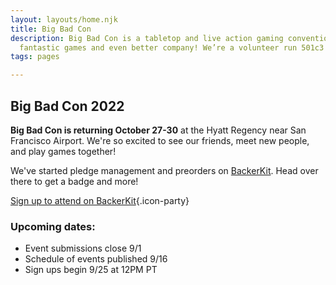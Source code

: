 ```yaml
---
layout: layouts/home.njk
title: Big Bad Con
description: Big Bad Con is a tabletop and live action gaming convention featuring
  fantastic games and even better company! We’re a volunteer run 501c3 non-profit!
tags: pages

---
```

## Big Bad Con 2022

**Big Bad Con is returning October 27-30** at the Hyatt Regency near San Francisco Airport. We're so excited to see our friends, meet new people, and play games together!

We've started pledge management and preorders on [BackerKit](https://big-bad-con-2022.backerkit.com/). Head over there to get a badge and more!

[Sign up to attend on BackerKit](https://big-bad-con-2022.backerkit.com/hosted_preorders){.icon-party}

### Upcoming dates:

* Event submissions close 9/1
* Schedule of events published 9/16
* Sign ups begin 9/25 at 12PM PT